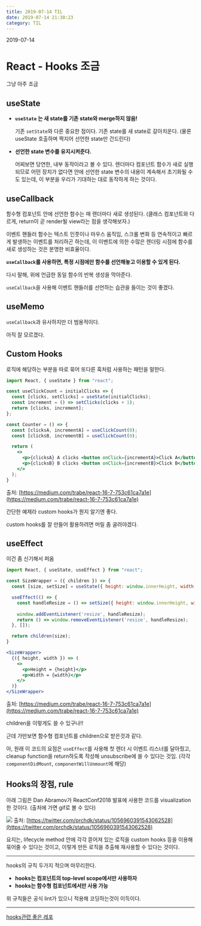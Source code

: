 ```yaml
---
title: 2019-07-14 TIL
date: 2019-07-14 21:30:23
category: TIL
---
```


2019-07-14

# React - Hooks 조금

그냥 아주 조금

## useState

- **`useState` 는 새 state를 기존 state와 merge하지 않음!** 

  기존 `setState`와 다른 중요한 점이다. 기존 state를 새 state로 갈아치운다. (물론 useState 호출하며 짝지어 선언한 state만 건드린다)


- **선언한 state 변수를 유지시켜준다.**

  어찌보면 당연한, 내부 동작이라고 볼 수 있다. 렌더마다 컴포넌트 함수가 새로 실행되므로 어떤 장치가 없다면 안에 선언한 state 변수의 내용이 계속해서 초기화될 수도 있는데, 이 부분을 우리가 기대하는 대로 동작하게 하는 것이다.

## useCallback

함수형 컴포넌트 안에 선언한 함수는 매 렌더마다 새로 생성된다. (클래스 컴포넌트와 다르게, return이 곧 render될 view라는 점을 생각해보자.)

이벤트 핸들러 함수는 텍스트 인풋이나 마우스 움직임, 스크롤 변화 등 연속적이고 빠르게 발생하는 이벤트를 처리하곤 하는데, 이 이벤트에 의한 수많은 렌더링 시점에 함수를 새로 생성하는 것은 분명한 비효율이다.

**`useCallback`를 사용하면, 특정 시점에만 함수를 선언해놓고 이용할 수 있게 된다.**

다시 말해, 위에 언급한 동일 함수의 반복 생성을 막아준다.

`useCallback`을 사용해 이벤트 핸들러를 선언하는 습관을 들이는 것이 좋겠다.

## useMemo

`useCallback`과 유사하지만 더 범용적이다.

아직 잘 모르겠다.

## Custom Hooks

로직에 해당하는 부분을 따로 묶어 또다른 훅처럼 사용하는 패턴을 말한다.

```jsx
import React, { useState } from "react";

const useClickCount = initialClicks => {
  const [clicks, setClicks] = useState(initialClicks);
  const increment = () => setClicks(clicks + 1);
  return [clicks, increment];
};

const Counter = () => {
  const [clicksA, incrementA] = useClickCount(0);
  const [clicksB, incrementB] = useClickCount(0);

  return (
    <>
      <p>{clicksA} A clicks <button onClick={incrementA}>Click A</button></p>
      <p>{clicksB} B clicks <button onClick={incrementB}>Click B</button></p>
    </>
  );
}
```
출처: [https://medium.com/trabe/react-16-7-753c61ca7a1e](https://medium.com/trabe/react-16-7-753c61ca7a1e)

간단한 예제라 custom hooks가 뭔지 알기엔 좋다.

custom hooks를 잘 만들어 활용하려면 머릴 좀 굴려야겠다.

## useEffect

이건 좀 신기해서 퍼옴

```jsx
import React, { useState, useEffect } from "react";

const SizeWrapper = ({ children }) => {  
  const [size, setSize] = useState({ height: window.innerHeight, width: window.innerWidth });

  useEffect(() => {
    const handleResize = () => setSize({ height: window.innerHeight, width: window.innerWidth });
    
    window.addEventListener('resize', handleResize);
    return () => window.removeEventListener('resize', handleResize);
  }, []);

  return children(size);
}

<SizeWrapper>
  {({ height, width }) => (
    <>
      <p>Height = {height}</p>
      <p>Width = {width}</p>
    </>
  )}
</SizeWrapper>
```
출처: [https://medium.com/trabe/react-16-7-753c61ca7a1e](https://medium.com/trabe/react-16-7-753c61ca7a1e)

children을 이렇게도 쓸 수 있구나!!

근데 가만보면 함수형 컴포넌트를 children으로 받은것과 같다.


아, 원래 이 코드의 요점은 `useEffect`를 사용해 첫 렌더 시 이벤트 리스너를 달아줬고, cleanup function을 return하도록 작성해 unsubscribe에 쓸 수 있다는 것임.
(각각 `componentDidMount`, `componentWillUnmount`에 해당)

## Hooks의 장점, rule

아래 그림은 Dan Abramov가 ReactConf2018 발표에 사용한 코드를 visualization한 것이다. (출처에 가면 gif로 볼 수 있다)

![](https://pbs.twimg.com/media/DquJO7rVsAAcYYr.jpg:large)
출처: [https://twitter.com/prchdk/status/1056960391543062528](https://twitter.com/prchdk/status/1056960391543062528)

요지는, lifecycle method 안에 각각 뜯어져 있는 로직을 custom hooks 등을 이용해 묶어줄 수 있다는 것이고, 이렇게 만든 로직을 추출해 재사용할 수 있다는 것이다.

---
hooks의 규칙 두가지 적으며 마무리한다.

- **hooks는 컴포넌트의 top-level scope에서만 사용하자**
- **hooks는 함수형 컴포넌트에서만 사용 가능**

위 규칙들은 공식 lint가 있으니 적용해 코딩하는것이 이득이다.

---

[hooks관련 좋은 레포](https://github.com/rehooks/awesome-react-hooks)
